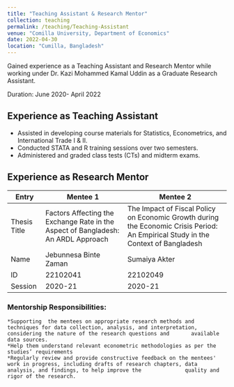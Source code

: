```yaml
---
title: "Teaching Assistant & Research Mentor"
collection: teaching
permalink: /teaching/Teaching-Assistant
venue: "Comilla University, Department of Economics"
date: 2022-04-30
location: "Cumilla, Bangladesh"
---
```

Gained experience as a Teaching Assistant and Research Mentor while working under Dr. Kazi Mohammed Kamal Uddin as a Graduate Research Assistant.

Duration: June 2020- April 2022

## Experience as Teaching Assistant
  *  Assisted in developing course materials for Statistics, Econometrics, and International Trade I & II.
  *  Conducted STATA and R training sessions over two semesters.
  *  Administered and graded class tests (CTs) and midterm exams.

## Experience as Research Mentor

| Entry             |                                   Mentee   1                                        |                                     Mentee 2                          |
| --------          |-------------------------------------------------------------------------------------|-----------------------------------------------------------------------|
| Thesis Title      | Factors Affecting the Exchange Rate in the Aspect of Bangladesh: An ARDL Approach   | The Impact of Fiscal Policy on Economic Growth during the Economic Crisis                                                                                                                   Period: An Empirical Study in the  Context of Bangladesh             |
| Name              | Jebunnesa Binte Zaman                                                               | Sumaiya Akter                                                         |
| ID                | 22102041                                                                            | 22102049                                                              |
| Session           | 2020-21                                                                             | 2020-21                                                               |


### Mentorship Responsibilities: 
    *Supporting  the mentees on appropriate research methods and techniques for data collection, analysis, and interpretation, considering the nature of the research questions and       available data sources.
    *Help them understand relevant econometric methodologies as per the studies’ requirements 
    *Regularly review and provide constructive feedback on the mentees' work in progress, including drafts of research chapters, data analysis, and findings, to help improve the              quality and rigor of the research.

